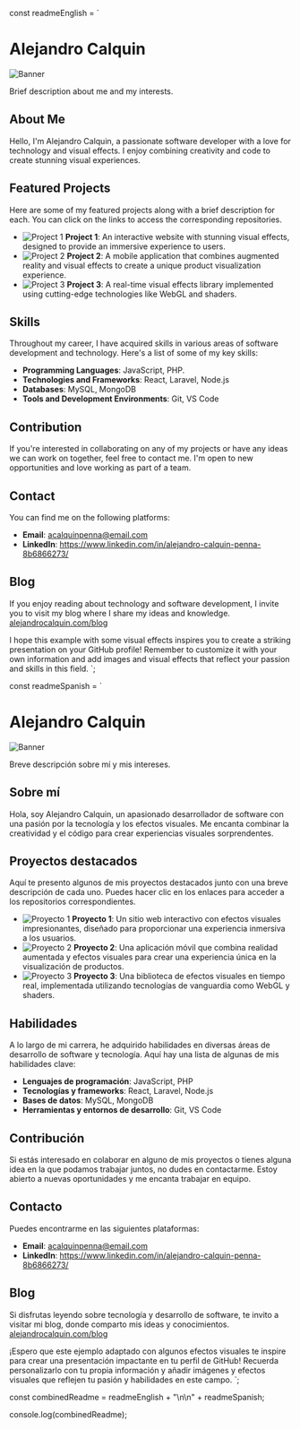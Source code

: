 const readmeEnglish = `
# Alejandro Calquin

![Banner](path/to/your/banner.png)

Brief description about me and my interests.

## About Me

Hello, I'm Alejandro Calquin, a passionate software developer with a love for technology and visual effects. I enjoy combining creativity and code to create stunning visual experiences.

## Featured Projects

Here are some of my featured projects along with a brief description for each. You can click on the links to access the corresponding repositories.

- ![Project 1](path/to/image.png) **Project 1**: An interactive website with stunning visual effects, designed to provide an immersive experience to users.
- ![Project 2](path/to/image.png) **Project 2**: A mobile application that combines augmented reality and visual effects to create a unique product visualization experience.
- ![Project 3](path/to/image.png) **Project 3**: A real-time visual effects library implemented using cutting-edge technologies like WebGL and shaders.

## Skills

Throughout my career, I have acquired skills in various areas of software development and technology. Here's a list of some of my key skills:

- **Programming Languages**: JavaScript, PHP.
- **Technologies and Frameworks**: React, Laravel, Node.js
- **Databases**: MySQL, MongoDB
- **Tools and Development Environments**: Git, VS Code

## Contribution

If you're interested in collaborating on any of my projects or have any ideas we can work on together, feel free to contact me. I'm open to new opportunities and love working as part of a team.

## Contact

You can find me on the following platforms:

- **Email**: acalquinpenna@email.com
- **LinkedIn**: https://www.linkedin.com/in/alejandro-calquin-penna-8b6866273/


## Blog

If you enjoy reading about technology and software development, I invite you to visit my blog where I share my ideas and knowledge. [alejandrocalquin.com/blog](https://www.alejandrocalquin.com/blog)

I hope this example with some visual effects inspires you to create a striking presentation on your GitHub profile! Remember to customize it with your own information and add images and visual effects that reflect your passion and skills in this field.
`;

const readmeSpanish = `
# Alejandro Calquin

![Banner](ruta/a/tu/banner.png)

Breve descripción sobre mí y mis intereses.

## Sobre mí

Hola, soy Alejandro Calquin, un apasionado desarrollador de software con una pasión por la tecnología y los efectos visuales. Me encanta combinar la creatividad y el código para crear experiencias visuales sorprendentes.

## Proyectos destacados

Aquí te presento algunos de mis proyectos destacados junto con una breve descripción de cada uno. Puedes hacer clic en los enlaces para acceder a los repositorios correspondientes.

- ![Proyecto 1](ruta/a/imagen.png) **Proyecto 1**: Un sitio web interactivo con efectos visuales impresionantes, diseñado para proporcionar una experiencia inmersiva a los usuarios.
- ![Proyecto 2](ruta/a/imagen.png) **Proyecto 2**: Una aplicación móvil que combina realidad aumentada y efectos visuales para crear una experiencia única en la visualización de productos.
- ![Proyecto 3](ruta/a/imagen.png) **Proyecto 3**: Una biblioteca de efectos visuales en tiempo real, implementada utilizando tecnologías de vanguardia como WebGL y shaders.

## Habilidades

A lo largo de mi carrera, he adquirido habilidades en diversas áreas de desarrollo de software y tecnología. Aquí hay una lista de algunas de mis habilidades clave:

- **Lenguajes de programación**: JavaScript, PHP
- **Tecnologías y frameworks**: React, Laravel, Node.js
- **Bases de datos**: MySQL, MongoDB
- **Herramientas y entornos de desarrollo**: Git, VS Code

## Contribución

Si estás interesado en colaborar en alguno de mis proyectos o tienes alguna idea en la que podamos trabajar juntos, no dudes en contactarme. Estoy abierto a nuevas oportunidades y me encanta trabajar en equipo.

## Contacto

Puedes encontrarme en las siguientes plataformas:

- **Email**: acalquinpenna@email.com
- **LinkedIn**: https://www.linkedin.com/in/alejandro-calquin-penna-8b6866273/


## Blog

Si disfrutas leyendo sobre tecnología y desarrollo de software, te invito a visitar mi blog, donde comparto mis ideas y conocimientos. [alejandrocalquin.com/blog](https://www.alejandrocalquin.com/blog)

¡Espero que este ejemplo adaptado con algunos efectos visuales te inspire para crear una presentación impactante en tu perfil de GitHub! Recuerda personalizarlo con tu propia información y añadir imágenes y efectos visuales que reflejen tu pasión y habilidades en este campo.
`;

const combinedReadme = readmeEnglish + "\n\n" + readmeSpanish;

console.log(combinedReadme);
